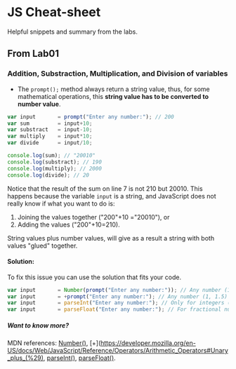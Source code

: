 # JS Cheat-sheet
Helpful snippets and summary from the labs.

## From Lab01
### Addition, Substraction, Multiplication, and Division of variables
- The `prompt();` method always return a string value, thus, for some mathematical operations, this **string value has to be converted to number value**.

```js
var input       = prompt("Enter any number:"); // 200
var sum         = input+10;
var substract   = input-10;
var multiply    = input*10;
var divide      = input/10;

console.log(sum); // "20010"
console.log(substract); // 190
console.log(multiply); // 2000
console.log(divide); // 20
```
Notice that the result of the sum on line 7 is not 210 but 20010. This happens because the variable `input` is a string, and JavaScript does not really know if what you want to do is:
1.  Joining the values together (&quot;200&quot;+10 =&quot;20010&quot;), or
1.  Adding the values (&quot;200&quot;+10=210).

String values plus number values, will give as a result a string with both values &quot;glued&quot; together.

#### Solution:
To fix this issue you can use the solution that fits your code.
```js
var input		= Number(prompt("Enter any number:")); // Any number (1, 1.5)
var input		= +prompt("Enter any number:"); // Any number (1, 1.5)
var input		= parseInt("Enter any number:"); // Only for integers (1, 2, 3)
var input		= parseFloat("Enter any number:"); // For fractional numbers (1.1, 3.75)
```

##### Want to know more?
 MDN references: [Number()](https://developer.mozilla.org/en-US/docs/Web/JavaScript/Reference/Global_Objects/Number), [+](https://developer.mozilla.org/en-US/docs/Web/JavaScript/Reference/Operators/Arithmetic_Operators#Unary_plus_(%29), [parseInt()](https://developer.mozilla.org/en-US/docs/Web/JavaScript/Reference/Global_Objects/parseInt), [parseFloat()](https://developer.mozilla.org/en-US/docs/Web/JavaScript/Reference/Global_Objects/parseFloat).
